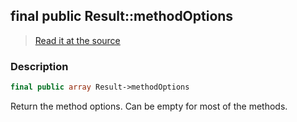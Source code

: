 ## final public Result::methodOptions

> [Read it at the source](https://github.com/julien-boudry/Condorcet/blob/master/src/Result.php#L26)

### Description    

```php
final public array Result->methodOptions 
```

Return the method options. Can be empty for most of the methods.
    